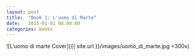 ```yaml
---
layout: post
title:  "Book 1: L'uomo di Marte"
date:   2015-01-01 08:00:00
categories: books
---
```


![L'uomo di marte Cover]({{ site.url }}/images/uomo_di_marte.jpg =300x)